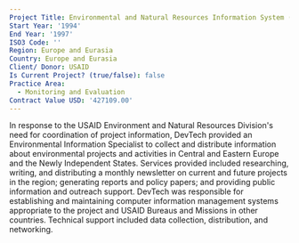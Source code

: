 ```yaml
---
Project Title: Environmental and Natural Resources Information System (ENRIS)
Start Year: '1994'
End Year: '1997'
ISO3 Code: ''
Region: Europe and Eurasia
Country: Europe and Eurasia
Client/ Donor: USAID
Is Current Project? (true/false): false
Practice Area:
  - Monitoring and Evaluation
Contract Value USD: '427109.00'
---
```

In response to the USAID Environment and Natural Resources Division's need for coordination of project information, DevTech provided an Environmental Information Specialist to collect and distribute information about environmental projects and activities in Central and Eastern Europe and the Newly Independent States. Services provided included researching, writing, and distributing a monthly newsletter on current and future projects in the region; generating reports and policy papers; and providing public information and outreach support. DevTech was responsible for establishing and maintaining computer information management systems appropriate to the project and USAID Bureaus and Missions in other countries. Technical support included data collection, distribution, and networking.